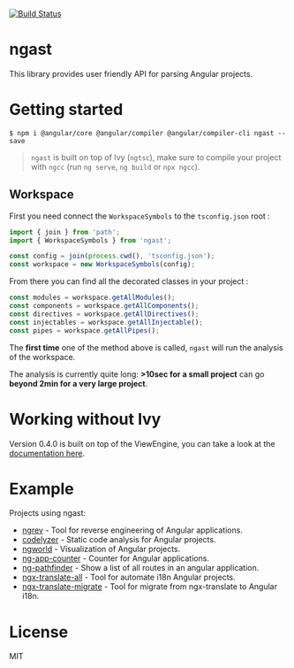 [![Build Status](https://travis-ci.org/mgechev/ngast.svg?branch=master)](https://travis-ci.org/mgechev/ngast)

# ngast

This library provides user friendly API for parsing Angular projects.

# Getting started
```
$ npm i @angular/core @angular/compiler @angular/compiler-cli ngast --save
```

> `ngast` is built on top of Ivy (`ngtsc`), make sure to compile your project with `ngcc` (run `ng serve`, `ng build` or `npx ngcc`).

## Workspace
First you need connect the `WorkspaceSymbols` to the `tsconfig.json` root : 
```typescript
import { join } from 'path';
import { WorkspaceSymbols } from 'ngast';

const config = join(process.cwd(), 'tsconfig.json');
const workspace = new WorkspaceSymbols(config);
```

From there you can find all the decorated classes in your project : 
```typescript
const modules = workspace.getAllModules();
const components = workspace.getAllComponents();
const directives = workspace.getAllDirectives();
const injectables = workspace.getAllInjectable();
const pipes = workspace.getAllPipes();
```

The **first time** one of the method above is called, `ngast` will run the analysis of the workspace.

The analysis is currently quite long: **>10sec for a small project** can go **beyond 2min for a very large project**.


# Working without Ivy
Version 0.4.0 is built on top of the ViewEngine, you can take a look at the [documentation here](https://ng-ast.github.io/ngast/).

# Example

Projects using ngast:

- [ngrev](https://github.com/mgechev/ngrev) - Tool for reverse engineering of Angular applications.
- [codelyzer](https://github.com/mgechev/codelyzer) - Static code analysis for Angular projects.
- [ngworld](https://github.com/mgechev/ngworld) - Visualization of Angular projects.
- [ng-app-counter](https://github.com/irustm/ng-app-counter) - Counter for Angular applications.
- [ng-pathfinder](https://github.com/vakrilov/ng-pathfinder) - Show a list of all routes in an angular application.
- [ngx-translate-all](https://github.com/irustm/ngx-translate-all) - Tool for automate i18n Angular projects.
- [ngx-translate-migrate](https://github.com/irustm/ngx-translate-migrate) - Tool for migrate from ngx-translate to Angular i18n.

# License

MIT

